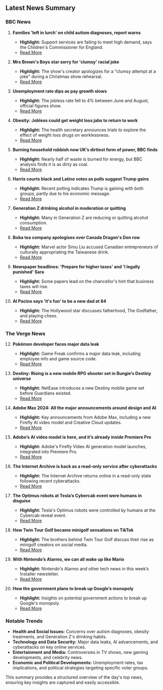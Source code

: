 ## Latest News Summary

### BBC News
1. **Families 'left in lurch' on child autism diagnoses, report warns**
   - **Highlight:** Support services are failing to meet high demand, says the Children's Commissioner for England.
   - [Read More](https://www.bbc.co.uk/news/articles/cy435yk4vj4o)

2. **Mrs Brown's Boys star sorry for 'clumsy' racial joke**
   - **Highlight:** The show's creator apologizes for a "clumsy attempt at a joke" during a Christmas show rehearsal.
   - [Read More](https://www.bbc.co.uk/news/articles/czxdepy593yo)

3. **Unemployment rate dips as pay growth slows**
   - **Highlight:** The jobless rate fell to 4% between June and August, official figures show.
   - [Read More](https://www.bbc.co.uk/news/articles/ce3w7dqn454o)

4. **Obesity: Jobless could get weight loss jabs to return to work**
   - **Highlight:** The health secretary announces trials to explore the effect of weight loss drugs on worklessness.
   - [Read More](https://www.bbc.co.uk/news/articles/cjd54zd0ezjo)

5. **Burning household rubbish now UK’s dirtiest form of power, BBC finds**
   - **Highlight:** Nearly half of waste is burned for energy, but BBC analysis finds it is as dirty as coal.
   - [Read More](https://www.bbc.co.uk/news/articles/cp3wxgje5pwo)

6. **Harris courts black and Latino votes as polls suggest Trump gains**
   - **Highlight:** Recent polling indicates Trump is gaining with both groups, partly due to his economic message.
   - [Read More](https://www.bbc.co.uk/news/articles/cm24g1nj364o)

7. **Generation Z drinking alcohol in moderation or quitting**
   - **Highlight:** Many in Generation Z are reducing or quitting alcohol consumption.
   - [Read More](https://www.bbc.co.uk/news/articles/cvgd0x7jlv5o)

8. **Boba tea company apologises over Canada Dragon's Den row**
   - **Highlight:** Marvel actor Simu Liu accused Canadian entrepreneurs of culturally appropriating the Taiwanese drink.
   - [Read More](https://www.bbc.co.uk/news/articles/c3wp0175w9xo)

9. **Newspaper headlines: 'Prepare for higher taxes' and 'I legally punished' Sara**
   - **Highlight:** Some papers lead on the chancellor's hint that business taxes will rise.
   - [Read More](https://www.bbc.co.uk/news/articles/cvgd9n2lqz5o)

10. **Al Pacino says 'it's fun' to be a new dad at 84**
    - **Highlight:** The Hollywood star discusses fatherhood, The Godfather, and playing chess.
    - [Read More](https://www.bbc.co.uk/news/articles/cdenwk7p9z1o)

### The Verge News
12. **Pokémon developer faces major data leak**
    - **Highlight:** Game Freak confirms a major data leak, including employee info and game source code.
    - [Read More](http://www.theverge.com/2024/10/14/24270226/pokemon-game-freak-data-leak-confirmed)

13. **Destiny: Rising is a new mobile RPG shooter set in Bungie’s Destiny universe**
    - **Highlight:** NetEase introduces a new Destiny mobile game set before Guardians existed.
    - [Read More](http://www.theverge.com/2024/10/14/24269790/destiny-rising-mobile-rpg-shooter)

14. **Adobe Max 2024: All the major announcements around design and AI**
    - **Highlight:** Key announcements from Adobe Max, including a new Firefly AI video model and Creative Cloud updates.
    - [Read More](http://www.theverge.com/2024/10/14/24269859/adobe-max-2024-major-announcements-stream)

15. **Adobe’s AI video model is here, and it’s already inside Premiere Pro**
    - **Highlight:** Adobe's Firefly Video AI generation model launches, integrated into Premiere Pro.
    - [Read More](http://www.theverge.com/2024/10/14/24268695/adobe-ai-video-generation-firefly-model-premiere-pro)

16. **The Internet Archive is back as a read-only service after cyberattacks**
    - **Highlight:** The Internet Archive returns online in a read-only state following recent cyberattacks.
    - [Read More](http://www.theverge.com/2024/10/14/24269741/internet-archive-online-read-only-data-breach-outage)

17. **The Optimus robots at Tesla’s Cybercab event were humans in disguise**
    - **Highlight:** Tesla's Optimus robots were controlled by humans at the Cybercab reveal event.
    - [Read More](http://www.theverge.com/2024/10/13/24269131/tesla-optimus-robots-human-controlled-cybercab-we-robot-event)

18. **How Twin Tour Golf became minigolf sensations on TikTok**
    - **Highlight:** The brothers behind Twin Tour Golf discuss their rise as minigolf creators on social media.
    - [Read More](http://www.theverge.com/2024/10/13/24267880/mini-golf-twin-tour-tiktok-sanicki-vergecast)

19. **With Nintendo’s Alarmo, we can all wake up like Mario**
    - **Highlight:** Nintendo's Alarmo and other tech news in this week’s Installer newsletter.
    - [Read More](http://www.theverge.com/2024/10/13/24268065/nintendo-alarmo-money-electric-onedrive-mastodon-installer)

20. **How the government plans to break up Google’s monopoly**
    - **Highlight:** Insights on potential government actions to break up Google's monopoly.
    - [Read More](http://www.theverge.com/2024/10/11/24267716/google-breakup-antitrust-tesla-cybercab-vergecast)

### Notable Trends
- **Health and Social Issues:** Concerns over autism diagnoses, obesity treatments, and Generation Z's drinking habits.
- **Technology and Data Security:** Major data leaks, AI advancements, and cyberattacks on key online services.
- **Entertainment and Media:** Controversies in TV shows, new gaming developments, and celebrity news.
- **Economic and Political Developments:** Unemployment rates, tax implications, and political strategies targeting specific voter groups.

This summary provides a structured overview of the day's top news, ensuring key insights are captured and easily accessible.